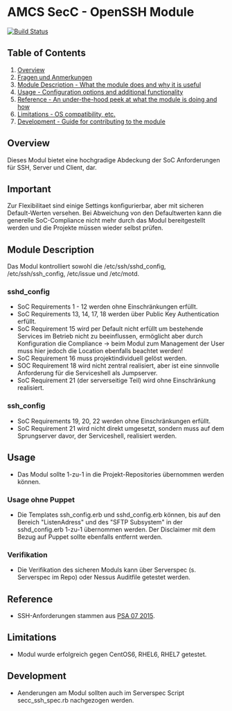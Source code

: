 # AMCS SecC - OpenSSH Module

[![Build Status](https://travis-ci.org/T-Systems-MMS/puppet-secc_sshd.svg?branch=master)](https://travis-ci.org/T-Systems-MMS/puppet-secc_sshd)

## Table of Contents

1. [Overview](#overview)
2. [Fragen und Anmerkungen](#fragen)
3. [Module Description - What the module does and why it is useful](#module-description)
4. [Usage - Configuration options and additional functionality](#usage)
5. [Reference - An under-the-hood peek at what the module is doing and how](#reference)
6. [Limitations - OS compatibility, etc.](#limitations)
7. [Development - Guide for contributing to the module](#development)

## Overview

Dieses Modul bietet eine hochgradige Abdeckung der SoC Anforderungen für SSH, Server und Client, dar.

## Important
Zur Flexibilitaet sind einige Settings konfigurierbar, aber mit sicheren Default-Werten versehen. Bei Abweichung von den Defaultwerten kann die generelle SoC-Compliance nicht mehr
durch das Modul bereitgestellt werden und die Projekte müssen wieder selbst prüfen.

## Module Description

Das Modul kontrolliert sowohl die /etc/ssh/sshd_config, /etc/ssh/ssh_config, /etc/issue und /etc/motd.

### sshd_config

- SoC Requirements 1 - 12 werden ohne Einschränkungen erfüllt.
- SoC Requirements 13, 14, 17, 18 werden über Public Key Authentication erfüllt.
- SoC Requirement 15 wird per Default nicht erfüllt um bestehende Services im Betrieb nicht zu beeinflussen, ermöglicht aber durch Konfiguration die Compliance -> beim Modul zum Management der User muss hier jedoch die Location ebenfalls beachtet werden!
- SoC Requirement 16 muss projektindividuell gelöst werden.
- SOC Requirement 18 wird nicht zentral realisiert, aber ist eine sinnvolle Anforderung für die Serviceshell als Jumpserver.
- SoC Requirement 21 (der serverseitige Teil) wird ohne Einschränkung realisiert.

### ssh_config
- SoC Requirements 19, 20, 22 werden ohne Einschränkungen erfüllt.
- SoC Requirement 21 wird nicht direkt umgesetzt, sondern muss auf dem Sprungserver davor, der Serviceshell, realisiert werden.

## Usage

- Das Modul sollte 1-zu-1 in die Projekt-Repositories übernommen werden können.

### Usage ohne Puppet

- Die Templates ssh_config.erb und sshd_config.erb können, bis auf den Bereich "ListenAdress" und des "SFTP Subsystem" in der sshd_config.erb 1-zu-1 übernommen werden. Der Disclaimer mit dem Bezug auf Puppet sollte ebenfalls entfernt werden.

### Verifikation

- Die Verifikation des sicheren Moduls kann über Serverspec (s. Serverspec im Repo) oder Nessus Auditfile getestet werden.

## Reference

- SSH-Anforderungen stammen aus [PSA 07 2015](https://www.telekom.com/psa).

## Limitations

- Modul wurde erfolgreich gegen CentOS6, RHEL6, RHEL7 getestet.

## Development

- Aenderungen am Modul sollten auch im Serverspec Script secc_ssh_spec.rb nachgezogen werden.

